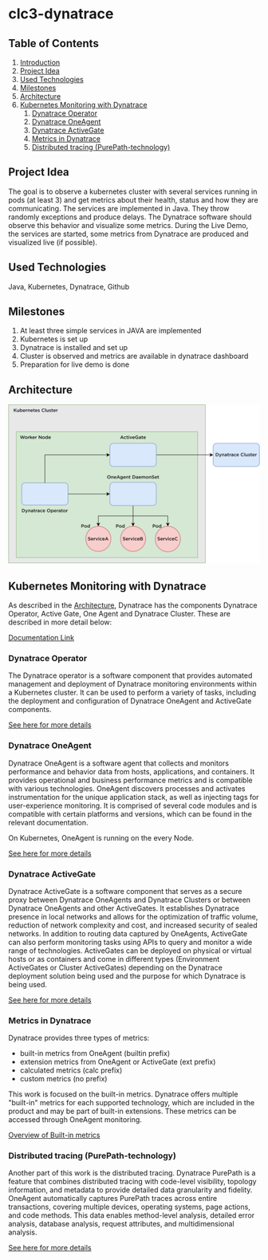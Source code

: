 # clc3-dynatrace

## Table of Contents

1. [Introduction](#introduction)
2. [Project Idea](#project-idea)
3. [Used Technologies](#used-technologies)
4. [Milestones](#milestones)
5. [Architecture](#architecture)
6. [Kubernetes Monitoring with Dynatrace](#kubernetes-monitoring-with-dynatrace)
    1. [Dynatrace Operator](#dynatrace-operator)
    2. [Dynatrace OneAgent](#dynatrace-oneagent)
    3. [Dynatrace ActiveGate](#dynatrace-activegate)
    4. [Metrics in Dynatrace](#metrics-in-dynatrace)
    5. [Distributed tracing (PurePath-technology)](#distributed-tracing-purepath-technology)

## Project Idea
The goal is to observe a kubernetes cluster with several services running in pods (at least 3) and get metrics about their health, status and how they are communicating.
The services are implemented in Java. They throw randomly exceptions and produce delays. The Dynatrace software should observe this behavior and visualize some metrics. During the Live Demo, the services are started, some metrics from Dynatrace are produced and visualized live (if possible).

## Used Technologies
Java, Kubernetes, Dynatrace, Github

## Milestones
1. At least three simple services in JAVA are implemented
2. Kubernetes is set up
3. Dynatrace is installed and set up
4. Cluster is observed and metrics are available in dynatrace dashboard
5. Preparation for live demo is done

## Architecture

![Architecture](./images/architecture.png)

## Kubernetes Monitoring with Dynatrace
As described in the [Architecture](#architecture), Dynatrace has the components Dynatrace Operator, Active Gate, One Agent and Dynatrace Cluster. These are described in more detail below:

[Documentation Link](https://www.dynatrace.com/support/help/setup-and-configuration/setup-on-container-platforms/kubernetes/get-started-with-kubernetes-monitoring/deployment-options-k8s)

### Dynatrace Operator
The Dynatrace operator is a software component that provides automated management and deployment of Dynatrace monitoring environments within a Kubernetes cluster. It can be used to perform a variety of tasks, including the deployment and configuration of Dynatrace OneAgent and ActiveGate components.

[See here for more details](https://github.com/Dynatrace/dynatrace-operator)

### Dynatrace OneAgent
Dynatrace OneAgent is a software agent that collects and monitors performance and behavior data from hosts, applications, and containers. It provides operational and business performance metrics and is compatible with various technologies. OneAgent discovers processes and activates instrumentation for the unique application stack, as well as injecting tags for user-experience monitoring. It is comprised of several code modules and is compatible with certain platforms and versions, which can be found in the relevant documentation.

On Kubernetes, OneAgent is running on the every Node.

[See here for more details](https://www.dynatrace.com/support/help/setup-and-configuration/dynatrace-oneagent)

### Dynatrace ActiveGate
Dynatrace ActiveGate is a software component that serves as a secure proxy between Dynatrace OneAgents and Dynatrace Clusters or between Dynatrace OneAgents and other ActiveGates. It establishes Dynatrace presence in local networks and allows for the optimization of traffic volume, reduction of network complexity and cost, and increased security of sealed networks. In addition to routing data captured by OneAgents, ActiveGate can also perform monitoring tasks using APIs to query and monitor a wide range of technologies. ActiveGates can be deployed on physical or virtual hosts or as containers and come in different types (Environment ActiveGates or Cluster ActiveGates) depending on the Dynatrace deployment solution being used and the purpose for which Dynatrace is being used.

[See here for more details](https://www.dynatrace.com/support/help/setup-and-configuration/dynatrace-activegate/)

### Metrics in Dynatrace
Dynatrace provides three types of metrics: 
* built-in metrics from OneAgent (builtin prefix)
* extension metrics from OneAgent or ActiveGate (ext prefix)
* calculated metrics (calc prefix)
* custom metrics (no prefix)

This work is focused on the built-in metrics. Dynatrace offers multiple "built-in" metrics for each supported technology, which are included in the product and may be part of built-in extensions. These metrics can be accessed through OneAgent monitoring.

[Overview of Built-in metrics](https://www.dynatrace.com/support/help/how-to-use-dynatrace/metrics/built-in-metrics)


### Distributed tracing (PurePath-technology)
Another part of this work is the distributed tracing. Dynatrace PurePath is a feature that combines distributed tracing with code-level visibility, topology information, and metadata to provide detailed data granularity and fidelity. OneAgent automatically captures PurePath traces across entire transactions, covering multiple devices, operating systems, page actions, and code methods. This data enables method-level analysis, detailed error analysis, database analysis, request attributes, and multidimensional analysis.

[See here for more details](https://www.dynatrace.com/support/help/how-to-use-dynatrace/services/purepath-distributed-traces)





